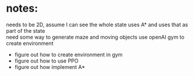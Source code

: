 # notes:

needs to be 2D, assume I can see the whole state
uses A\* and uses that as part of the state  
need some way to generate maze and moving objects
use openAI gym to create environment

- figure out how to create environment in gym
- figure out how to use PPO
- figure out how implement A\*
